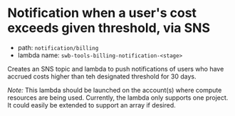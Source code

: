 # Notification when a user's cost exceeds given threshold, via SNS
- path: `notification/billing`
- lambda name: `swb-tools-billing-notification-<stage>`

Creates an SNS topic and lambda to push notifications of users who have accrued costs higher than teh designated threshold for 30 days.

*Note:* This lambda should be launched on the account(s) where compute resources are being used. Currently, the lambda 
only supports one project. It could easily be extended to support an array if desired.
